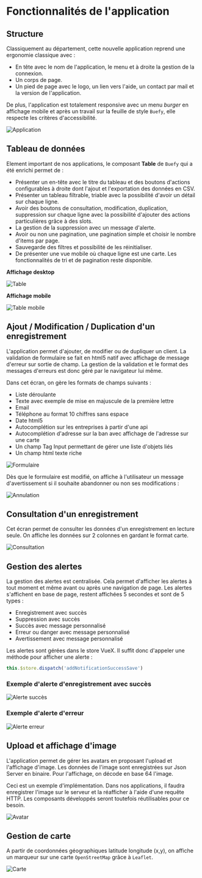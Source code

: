 # Fonctionnalités de l'application

## Structure

Classiquement au département, cette nouvelle application reprend une ergonomie classique avec :

- En tête avec le nom de l'application, le menu et à droite la gestion de la connexion.
- Un corps de page.
- Un pied de page avec le logo, un lien vers l'aide, un contact par mail et la version de l'application.

De plus, l'application est totalement responsive avec un menu _burger_ en affichage mobile et après un travail sur la feuille de style `Buefy`, elle respecte les critères d'accessibilité.

<img :src="$withBase('/assets/img/app.png')" alt="Application">

## Tableau de données

Element important de nos applications, le composant **Table** de `Buefy` qui a été enrichi permet de :

- Présenter un en-tête avec le titre du tableau et des boutons d'actions configurables à droite dont l'ajout et l'exportation des données en CSV.
- Présenter un tableau filtrable, triable avec la possibilité d'avoir un détail sur chaque ligne.
- Avoir des boutons de consultation, modification, duplication, suppression sur chaque ligne avec la possibilité d'ajouter des actions particulières grâce à des slots.
- La gestion de la suppression avec un message d'alerte.
- Avoir ou non une pagination, une pagination simple et choisir le nombre d'items par page.
- Sauvegarde des filtres et possibilité de les réinitialiser.
- De présenter une vue mobile où chaque ligne est une carte. Les fonctionnalités de tri et de pagination reste disponible.

**Affichage desktop**

<img :src="$withBase('/assets/img/table.png')" alt="Table">

**Affichage mobile**

<img :src="$withBase('/assets/img/table_mobile.png')" alt="Table mobile">

## Ajout / Modification / Duplication d'un enregistrement

L'application permet d'ajouter, de modifier ou de dupliquer un client.
La validation de formulaire se fait en html5 natif avec affichage de message d'erreur sur sortie de champ. La gestion de la validation et le format des messages d'erreurs est donc géré par le navigateur lui même.

Dans cet écran, on gère les formats de champs suivants :

- Liste déroulante
- Texte avec exemple de mise en majuscule de la première lettre
- Email
- Téléphone au format 10 chiffres sans espace
- Date html5
- Autocomplétion sur les entreprises à partir d'une api
- Autocomplétion d'adresse sur la ban avec affichage de l'adresse sur une carte
- Un champ Tag Input permettant de gérer une liste d'objets liés
- Un champ html texte riche

<img :src="$withBase('/assets/img/form.png')" alt="Formulaire">

Dès que le formulaire est modifié, on affiche à l'utilisateur un message d'avertissement si il souhaite abandonner ou non ses modifications :

<img :src="$withBase('/assets/img/annulation.png')" alt="Annulation">

## Consultation d'un enregistrement

Cet écran permet de consulter les données d'un enregistrement en lecture seule. On affiche les données sur 2 colonnes en gardant le format carte.

<img :src="$withBase('/assets/img/consultation.png')" alt="Consultation">

## Gestion des alertes

La gestion des alertes est centralisée. Cela permet d'afficher les alertes à tout moment et même avant ou après une navigation de page.
Les alertes s'affichent en base de page, restent affichées 5 secondes et sont de 5 types :

- Enregistrement avec succès
- Suppression avec succès
- Succès avec message personnalisé
- Erreur ou danger avec message personnalisé
- Avertissement avec message personnalisé

Les alertes sont gérées dans le store VueX. Il suffit donc d'appeler une méthode pour afficher une alerte :

```javascript
this.$store.dispatch('addNotificationSuccessSave')
```

### Exemple d'alerte d'enregistrement avec succès

<img :src="$withBase('/assets/img/succes.png')" alt="Alerte succès">

### Exemple d'alerte d'erreur

<img :src="$withBase('/assets/img/erreur.png')" alt="Alerte erreur">

## Upload et affichage d'image

L'application permet de gérer les avatars en proposant l'upload et l'affichage d'image.
Les données de l'image sont enregistrées sur Json Server en binaire. Pour l'affichage, on décode en base 64 l'image.

Ceci est un exemple d'implémentation. Dans nos applications, il faudra enregistrer l'image sur le serveur et la réafficher à l'aide d'une requête HTTP.
Les composants développés seront toutefois réutilisables pour ce besoin.

<img :src="$withBase('/assets/img/avatar.png')" alt="Avatar">

## Gestion de carte

A partir de coordonnées géographiques latitude longitude (x,y), on affiche un marqueur sur une carte `OpenStreetMap` grâce à `Leaflet`.

<img :src="$withBase('/assets/img/carte_app.png')" alt="Carte">
